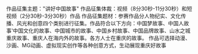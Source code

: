 作品征集主题："讲好中国故事"
作品征集体裁：视频（8分30秒-11分30秒）和短视频（2分30秒-3分30秒）作品
作品征集题材：参赛作品分人物纪实、文化传播、风光和创意四个类别进行征集。作品符合以下方向：中国梦故事、中国人故事‘中国文化的故事、中国城市的故事、中国乡村故事、中国品牌故事、山水之城重庆故事、重庆人在海内外的故事。各方人士在重庆的故事。
作品可选择动漫、沙画、MG动画、虚拟现实创作等各种创意方式，生动展现重庆好故事